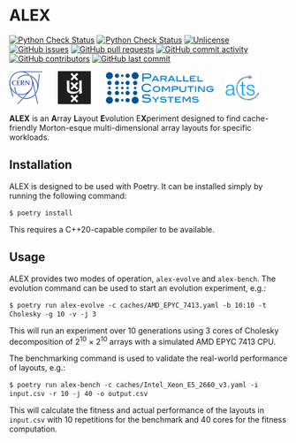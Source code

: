 # ALEX

[![Python Check Status](https://github.com/stephenswat/alex/actions/workflows/python.yaml/badge.svg?branch=main)](https://github.com/stephenswat/alex/actions/workflows/python.yaml)
[![Python Check Status](https://github.com/stephenswat/alex/actions/workflows/cxx.yaml/badge.svg?branch=main)](https://github.com/stephenswat/alex/actions/workflows/cxx.yaml)
[![Unlicense](https://img.shields.io/github/license/stephenswat/alex)](https://unlicense.org/)
[![GitHub issues](https://img.shields.io/github/issues/stephenswat/alex)](https://github.com/stephenswat/alex/issues)
[![GitHub pull requests](https://img.shields.io/github/issues-pr/stephenswat/alex)](https://github.com/stephenswat/alex/pulls)
[![GitHub commit activity](https://img.shields.io/github/commit-activity/w/stephenswat/alex)](https://github.com/stephenswat/alex/commits/main)
[![GitHub contributors](https://img.shields.io/github/contributors/stephenswat/alex)](https://github.com/stephenswat/alex/graphs/contributors)
[![GitHub last commit](https://img.shields.io/github/last-commit/stephenswat/alex)](https://github.com/stephenswat/alex/commits/main)

[<img src="docs/static/cern-logo.svg" alt="CERN logo" height="60px"/>](https://home.web.cern.ch/)
&nbsp;&nbsp;&nbsp;&nbsp;&nbsp;
[<img src="docs/static/uva-logo.svg" alt="UvA logo" height="60px"/>](https://www.uva.nl/)
&nbsp;&nbsp;&nbsp;&nbsp;&nbsp;
[<img src="docs/static/pcs-logo.svg" alt="PCS logo" height="60px"/>](https://pcs-research.nl/)
&nbsp;
[<img src="docs/static/acts-logo.svg" alt="Acts logo" height="60px"/>](https://acts.readthedocs.io/en/latest/)

**ALEX** is an **A**rray **L**ayout **E**volution E**X**periment designed to find
cache-friendly Morton-esque multi-dimensional array layouts for specific
workloads.

## Installation

ALEX is designed to be used with Poetry. It can be installed simply by running
the following command:

```
$ poetry install
```

This requires a C++20-capable compiler to be available.

## Usage

ALEX provides two modes of operation, `alex-evolve` and `alex-bench`. The
evolution command can be used to start an evolution experiment, e.g.:

```
$ poetry run alex-evolve -c caches/AMD_EPYC_7413.yaml -b 10:10 -t Cholesky -g 10 -v -j 3
```

This will run an experiment over 10 generations using 3 cores of Cholesky
decomposition of 2<sup>10</sup> &times; 2<sup>10</sup> arrays with a simulated
AMD EPYC 7413 CPU.

The benchmarking command is used to validate the real-world performance of
layouts, e.g.:

```
$ poetry run alex-bench -c caches/Intel_Xeon_E5_2660_v3.yaml -i input.csv -r 10 -j 40 -o output.csv
```

This will calculate the fitness and actual performance of the layouts in
`input.csv` with 10 repetitions for the benchmark and 40 cores for the fitness
computation.
